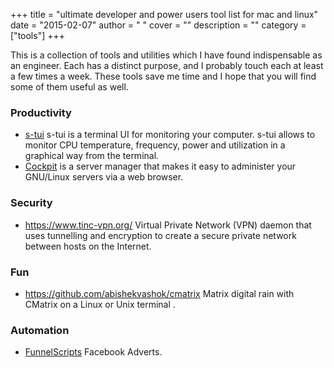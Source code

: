 
+++
title = "ultimate developer and power users tool list for mac and linux"
date = "2015-02-07"
author = " "
cover = ""
description = ""
category = ["tools"]
+++

This is a collection of tools and utilities which I have found indispensable as an engineer. Each has a distinct purpose, and I probably touch each at least a few times a week. These tools save me time and I hope that you will find some of them useful as well.

 ### Productivity

  * [s-tui](https://amanusk.github.io/s-tui/) s-tui is a terminal UI for monitoring your computer. s-tui allows to monitor CPU temperature, frequency, power and utilization in a graphical way from the terminal.
 * [Cockpit](http://cockpit-project.org/running.html#ubuntu) is a server manager that makes it easy to administer your GNU/Linux servers via a web browser.   
 
  ### Security

  * <https://www.tinc-vpn.org/> Virtual Private Network (VPN) daemon that uses tunnelling and encryption to create a secure private network between hosts on the Internet.
  ### Fun

  * <https://github.com/abishekvashok/cmatrix> Matrix digital rain with CMatrix on a Linux or Unix terminal . 
  ###  Automation

  * [FunnelScripts](https://members.funnelscripts.com/amazing-headline-scripts/) Facebook Adverts.
 

